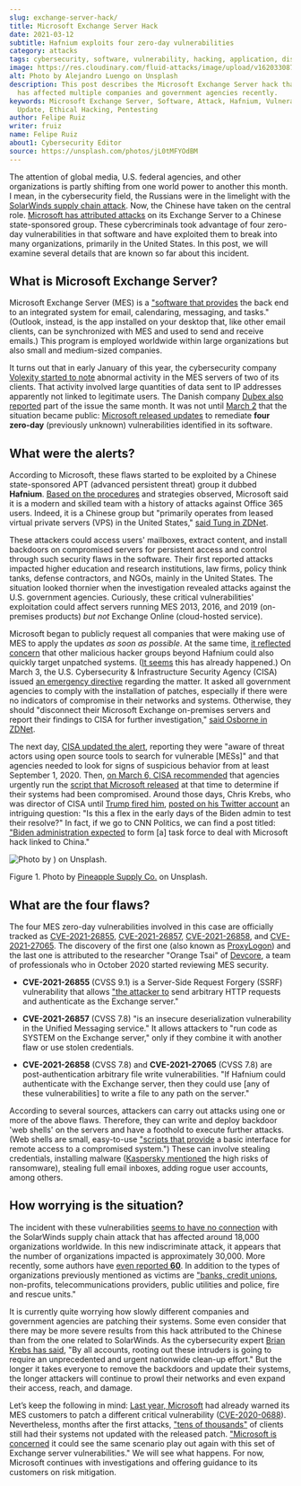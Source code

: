 ```yaml
---
slug: exchange-server-hack/
title: Microsoft Exchange Server Hack
date: 2021-03-12
subtitle: Hafnium exploits four zero-day vulnerabilities
category: attacks
tags: cybersecurity, software, vulnerability, hacking, application, discovery
image: https://res.cloudinary.com/fluid-attacks/image/upload/v1620330870/blog/exchange-server-hack/cover_ep44jq.webp
alt: Photo by Alejandro Luengo on Unsplash
description: This post describes the Microsoft Exchange Server hack that
  has affected multiple companies and government agencies recently.
keywords: Microsoft Exchange Server, Software, Attack, Hafnium, Vulnerability,
  Update, Ethical Hacking, Pentesting
author: Felipe Ruiz
writer: fruiz
name: Felipe Ruiz
about1: Cybersecurity Editor
source: https://unsplash.com/photos/jL0tMFYOdBM
---
```


The attention of global media, U.S. federal agencies, and other
organizations is partly shifting from one world power to another this
month. I mean, in the cybersecurity field, the Russians were in the
limelight with the [SolarWinds supply chain
attack](../solarwinds-attack/). Now, the Chinese have taken on the
central role. [Microsoft has attributed
attacks](https://www.microsoft.com/security/blog/2021/03/02/hafnium-targeting-exchange-servers/)
on its Exchange Server to a Chinese state-sponsored group. These
cybercriminals took advantage of four zero-day vulnerabilities in that
software and have exploited them to break into many organizations,
primarily in the United States. In this post, we will examine several
details that are known so far about this incident.

## What is Microsoft Exchange Server?

Microsoft Exchange Server (MES) is a ["software that
provides](https://services.dartmouth.edu/TDClient/1806/Portal/KB/ArticleDet?ID=64504)
the back end to an integrated system for email, calendaring, messaging,
and tasks." (Outlook, instead, is the app installed on your desktop
that, like other email clients, can be synchronized with MES and used to
send and receive emails.) This program is employed worldwide within
large organizations but also small and medium-sized companies.

It turns out that in early January of this year, the cybersecurity
company [Volexity started to
note](https://www.volexity.com/blog/2021/03/02/active-exploitation-of-microsoft-exchange-zero-day-vulnerabilities/)
abnormal activity in the MES servers of two of its clients. That
activity involved large quantities of data sent to IP addresses
apparently not linked to legitimate users. The Danish company [Dubex
also
reported](https://www.dubex.dk/aktuelt/nyheder/please-leave-an-exploit-after-the-beep)
part of the issue the same month. It was not until
[March 2](https://www.microsoft.com/security/blog/2021/03/02/hafnium-targeting-exchange-servers/)
that the situation became public: [Microsoft released
updates](https://techcommunity.microsoft.com/t5/exchange-team-blog/released-march-2021-exchange-server-security-updates/ba-p/2175901)
to remediate **four zero-day** (previously unknown) vulnerabilities
identified in its software.

## What were the alerts?

According to Microsoft, these flaws started to be exploited by a Chinese
state-sponsored APT (advanced persistent threat) group it dubbed
**Hafnium**. [Based on the
procedures](https://www.secureworldexpo.com/industry-news/microsoft-attacks-exchange-servers)
and strategies observed, Microsoft said it is a modern and skilled team
with a history of attacks against Office 365 users. Indeed, it is a
Chinese group but "primarily operates from leased virtual private
servers (VPS) in the United States," [said Tung in
ZDNet](https://www.zdnet.com/article/update-immediately-microsoft-rushes-out-patches-for-exchange-server-zero-day-attacks/).

These attackers could access users' mailboxes, extract content, and
install backdoors on compromised servers for persistent access and
control through such security flaws in the software. Their first
reported attacks impacted higher education and research institutions,
law firms, policy think tanks, defense contractors, and NGOs, mainly in
the United States. The situation looked thornier when the investigation
revealed attacks against the U.S. government agencies. Curiously, these
critical vulnerabilities' exploitation could affect servers running MES
2013, 2016, and 2019 (on-premises products) *but not* Exchange Online
(cloud-hosted service).

Microsoft began to publicly request all companies that were making use
of MES to apply the updates *as soon as possible*. At the same time, [it
reflected
concern](https://blogs.microsoft.com/on-the-issues/2021/03/02/new-nation-state-cyberattacks/)
that other malicious hacker groups beyond Hafnium could also quickly
target unpatched systems. ([It
seems](https://www.zdnet.com/article/everything-you-need-to-know-about-microsoft-exchange-server-hack/)
this has already happened.) On March 3, the U.S. Cybersecurity &
Infrastructure Security Agency (CISA) issued [an emergency
directive](https://cyber.dhs.gov/ed/21-02/) regarding the matter. It
asked all government agencies to comply with the installation of
patches, especially if there were no indicators of compromise in their
networks and systems. Otherwise, they should "disconnect their Microsoft
Exchange on-premises servers and report their findings to CISA for
further investigation," [said Osborne in
ZDNet](https://www.zdnet.com/article/cisa-issues-emergency-directive-to-agencies-deal-with-microsoft-exchange-bugs-now/).

The next day, [CISA updated the
alert](https://us-cert.cisa.gov/ncas/current-activity/2021/03/04/update-alert-mitigating-microsoft-exchange-server-vulnerabilities),
reporting they were "aware of threat actors using open source tools to
search for vulnerable \[MESs\]" and that agencies needed to look for
signs of suspicious behavior from at least September 1, 2020. Then, [on
March 6, CISA
recommended](https://us-cert.cisa.gov/ncas/current-activity/2021/03/06/microsoft-ioc-detection-tool-exchange-server-vulnerabilities)
that agencies urgently run the [script that Microsoft
released](https://github.com/microsoft/CSS-Exchange/tree/main/Security)
at that time to determine if their systems had been compromised. Around
those days, Chris Krebs, who was director of CISA until [Trump fired
him](https://www.cnbc.com/2020/11/17/trump-says-us-cybersecurity-chief-chris-krebs-has-been-terminated.html),
[posted on his Twitter
account](https://twitter.com/C_C_Krebs/status/1368004411545579525) an
intriguing question: "Is this a flex in the early days of the Biden
admin to test their resolve?" In fact, if we go to CNN Politics, we can
find a post titled: ["Biden administration
expected](https://edition.cnn.com/2021/03/06/politics/microsoft-hack-task-force/index.html)
to form \[a\] task force to deal with Microsoft hack linked to China."

<div class="imgblock">

![Photo by ) on
Unsplash.](https://res.cloudinary.com/fluid-attacks/image/upload/v1620330870/blog/exchange-server-hack/four_cvecsh.webp)

<div class="title">

Figure 1. Photo by [Pineapple Supply Co.](https://unsplash.com/@pineapple)
on Unsplash.

</div>

</div>

## What are the four flaws?

The four MES zero-day vulnerabilities involved in this case are
officially tracked as
[CVE-2021-26855](https://msrc.microsoft.com/update-guide/vulnerability/CVE-2021-26855),
[CVE-2021-26857](https://msrc.microsoft.com/update-guide/vulnerability/CVE-2021-26857),
[CVE-2021-26858](https://msrc.microsoft.com/update-guide/vulnerability/CVE-2021-26858),
and
[CVE-2021-27065](https://msrc.microsoft.com/update-guide/vulnerability/CVE-2021-27065).
The discovery of the first one (also known as
[ProxyLogon](https://proxylogon.com/)) and the last one is attributed to
the researcher "Orange Tsai" of [Devcore](https://devco.re/en/about/), a
team of professionals who in October 2020 started reviewing MES
security.

- **CVE-2021-26855** (CVSS 9.1) is a Server-Side Request Forgery
  (SSRF) vulnerability that allows ["the attacker
  to](https://www.zdnet.com/article/update-immediately-microsoft-rushes-out-patches-for-exchange-server-zero-day-attacks/)
  send arbitrary HTTP requests and authenticate as the Exchange
  server."

- **CVE-2021-26857** (CVSS 7.8) "is an insecure deserialization
  vulnerability in the Unified Messaging service." It allows attackers
  to "run code as SYSTEM on the Exchange server," only if they combine
  it with another flaw or use stolen credentials.

- **CVE-2021-26858** (CVSS 7.8) and **CVE-2021-27065** (CVSS 7.8) are
  post-authentication arbitrary file write vulnerabilities. "If
  Hafnium could authenticate with the Exchange server, then they could
  use \[any of these vulnerabilities\] to write a file to any path on
  the server."

According to several sources, attackers can carry out attacks using one
or more of the above flaws. Therefore, they can write and deploy
backdoor 'web shells' on the servers and have a foothold to execute
further attacks. (Web shells are small, easy-to-use ["scripts that
provide](https://www.zdnet.com/article/update-immediately-microsoft-rushes-out-patches-for-exchange-server-zero-day-attacks/)
a basic interface for remote access to a compromised system.") These can
involve stealing credentials, installing malware ([Kaspersky
mentioned](https://securelist.com/zero-day-vulnerabilities-in-microsoft-exchange-server/101096/)
the high risks of ransomware), stealing full email inboxes, adding rogue
user accounts, among others.

## How worrying is the situation?

The incident with these vulnerabilities [seems to have no
connection](https://www.zdnet.com/article/everything-you-need-to-know-about-microsoft-exchange-server-hack/)
with the SolarWinds supply chain attack that has affected around 18,000
organizations worldwide. In this new indiscriminate attack, it appears
that the number of organizations impacted is approximately 30,000. More
recently, some authors have [even reported
**60**](https://www.bloomberg.com/news/articles/2021-03-07/hackers-breach-thousands-of-microsoft-customers-around-the-world).
In addition to the types of organizations previously mentioned as
victims are ["banks, credit
unions](https://krebsonsecurity.com/2021/03/at-least-30000-u-s-organizations-newly-hacked-via-holes-in-microsofts-email-software/),
non-profits, telecommunications providers, public utilities and police,
fire and rescue units."

It is currently quite worrying how slowly different companies and
government agencies are patching their systems. Some even consider that
there may be more severe results from this hack attributed to the
Chinese than from the one related to SolarWinds. As the cybersecurity
expert [Brian Krebs has
said](https://krebsonsecurity.com/2021/03/at-least-30000-u-s-organizations-newly-hacked-via-holes-in-microsofts-email-software/),
"By all accounts, rooting out these intruders is going to require an
unprecedented and urgent nationwide clean-up effort." But the longer it
takes everyone to remove the backdoors and update their systems, the
longer attackers will continue to prowl their networks and even expand
their access, reach, and damage.

Let’s keep the following in mind: [Last year,
Microsoft](https://www.zdnet.com/article/multiple-nation-state-groups-are-hacking-microsoft-exchange-servers/)
had already warned its MES customers to patch a different critical
vulnerability
([CVE-2020-0688](https://msrc.microsoft.com/update-guide/en-US/vulnerability/CVE-2020-0688)).
Nevertheless, months after the first attacks, ["tens of
thousands"](https://www.zdnet.com/article/microsoft-exchange-zero-day-attacks-30000-servers-hit-already-says-report/)
of clients still had their systems not updated with the released patch.
["Microsoft is
concerned](https://www.zdnet.com/article/update-immediately-microsoft-rushes-out-patches-for-exchange-server-zero-day-attacks/)
it could see the same scenario play out again with this set of Exchange
server vulnerabilities." We will see what happens. For now, Microsoft
continues with investigations and offering guidance to its customers on
risk mitigation.
